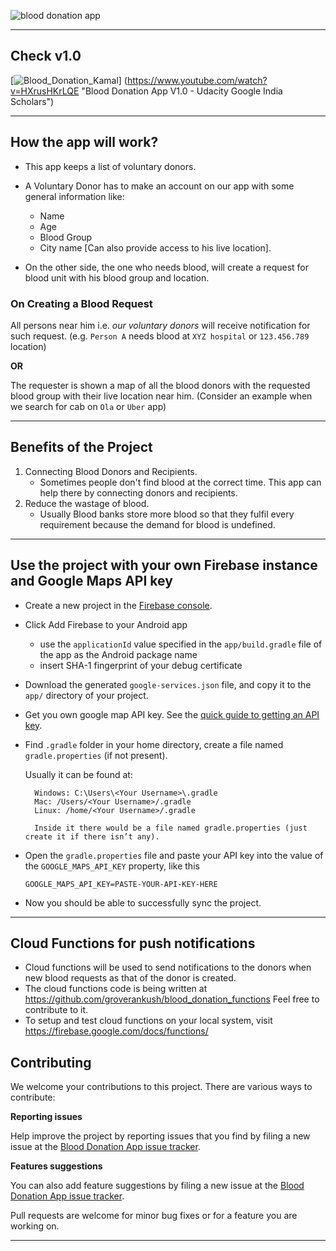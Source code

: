 ![blood donation app](https://user-images.githubusercontent.com/25679263/40031419-42021df4-580d-11e8-941f-3f3b80458998.png)


---
## Check v1.0
[![Blood_Donation_Kamal](https://user-images.githubusercontent.com/25679263/40282658-4ed4c752-5c90-11e8-94ce-c7db6c1f91ac.jpg)]
(https://www.youtube.com/watch?v=HXrusHKrLQE "Blood Donation App V1.0 - Udacity Google India Scholars")

---
## How the app will work?
 * This app keeps a list of voluntary donors.
 * A Voluntary Donor has to make an account on our app with some general information like:
    - Name
    - Age
    - Blood Group
    - City name [Can also provide access to his live location].
    
 * On the other side, the one who needs blood, will create a request for blood unit with his blood group and location.

### On Creating a Blood Request 
All persons near him i.e. *our voluntary donors* will receive notification for such request. (e.g. `Person A` needs blood at `XYZ hospital` or `123.456.789` location)
 
   **OR**
   
   The requester is shown a map of all the blood donors with the requested blood group with their live location near him. (Consider an example when we search for cab on `Ola` or `Uber` app)

---

## Benefits of the Project 

1) Connecting Blood Donors and Recipients.
   - Sometimes people don't find blood at the correct time. This app can help there by connecting donors and recipients.
2) Reduce the wastage of blood. 
   - Usually Blood banks store more blood so that they fulfil every requirement because the demand for blood is undefined.

---


## Use the project with your own Firebase instance and Google Maps API key

* Create a new project in the [Firebase console][1].
* Click Add Firebase to your Android app
   * use the `applicationId` value specified in the `app/build.gradle` file of the app as the Android package name
   * insert SHA-1 fingerprint of your debug certificate
* Download the generated `google-services.json` file, and copy it to the `app/` directory of your project.


* Get you own google map API key. See the [quick guide to getting an API key][2].
* Find `.gradle` folder in your home directory, create a file named `gradle.properties` (if not present).

    Usually it can be found at:
    
        Windows: C:\Users\<Your Username>\.gradle
        Mac: /Users/<Your Username>/.gradle
        Linux: /home/<Your Username>/.gradle
    
        Inside it there would be a file named gradle.properties (just create it if there isn’t any).

* Open the `gradle.properties` file and paste your API key into the value of the `GOOGLE_MAPS_API_KEY` property, like this

    `GOOGLE_MAPS_API_KEY=PASTE-YOUR-API-KEY-HERE`

* Now you should be able to successfully sync the project.
---

## Cloud Functions for push notifications

* Cloud functions will be used to send notifications to the donors when new blood requests as that of the donor is created.
* The cloud functions code is being written at https://github.com/groverankush/blood_donation_functions Feel free to contribute to it.
* To setup and test cloud functions on your local system, visit https://firebase.google.com/docs/functions/

## Contributing

We welcome your contributions to this project. There are various ways to contribute:

**Reporting issues**

Help improve the project by reporting issues that you find by filing a new issue at the [Blood Donation App issue tracker][0].

**Features suggestions**

You can also add feature suggestions by filing a new issue at the [Blood Donation App issue tracker][0].

Pull requests are welcome for minor bug fixes or for a feature you are working on.

---

[0]: https://github.com/UdacityAndroidDevScholarship/blood-donation/issues
[1]: https://console.firebase.google.com
[2]: https://developers.google.com/maps/documentation/android-api/signup
